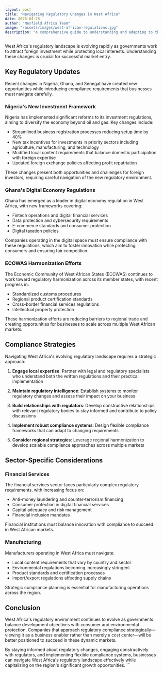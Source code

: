 ```yaml
---
layout: post
title: "Navigating Regulatory Changes in West Africa"
date: 2025-04-28
author: "Nexfield Africa Team"
image: "/assets/images/west-african-regulations.jpg"
description: "A comprehensive guide to understanding and adapting to the evolving regulatory landscape across West African business environments."
---
```


West Africa's regulatory landscape is evolving rapidly as governments work to attract foreign investment while protecting local interests. Understanding these changes is crucial for successful market entry.

## Key Regulatory Updates

Recent changes in Nigeria, Ghana, and Senegal have created new opportunities while introducing compliance requirements that businesses must navigate carefully.

### Nigeria's New Investment Framework

Nigeria has implemented significant reforms to its investment regulations, aiming to diversify the economy beyond oil and gas. Key changes include:

- Streamlined business registration processes reducing setup time by 40%
- New tax incentives for investments in priority sectors including agriculture, manufacturing, and technology
- Modified local content requirements that balance domestic participation with foreign expertise
- Updated foreign exchange policies affecting profit repatriation

These changes present both opportunities and challenges for foreign investors, requiring careful navigation of the new regulatory environment.

### Ghana's Digital Economy Regulations

Ghana has emerged as a leader in digital economy regulation in West Africa, with new frameworks covering:

- Fintech operations and digital financial services
- Data protection and cybersecurity requirements
- E-commerce standards and consumer protection
- Digital taxation policies

Companies operating in the digital space must ensure compliance with these regulations, which aim to foster innovation while protecting consumers and ensuring fair competition.

### ECOWAS Harmonization Efforts

The Economic Community of West African States (ECOWAS) continues to work toward regulatory harmonization across its member states, with recent progress in:

- Standardized customs procedures
- Regional product certification standards
- Cross-border financial services regulations
- Intellectual property protection

These harmonization efforts are reducing barriers to regional trade and creating opportunities for businesses to scale across multiple West African markets.

## Compliance Strategies

Navigating West Africa's evolving regulatory landscape requires a strategic approach:

1. **Engage local expertise**: Partner with legal and regulatory specialists who understand both the written regulations and their practical implementation

2. **Maintain regulatory intelligence**: Establish systems to monitor regulatory changes and assess their impact on your business

3. **Build relationships with regulators**: Develop constructive relationships with relevant regulatory bodies to stay informed and contribute to policy discussions

4. **Implement robust compliance systems**: Design flexible compliance frameworks that can adapt to changing requirements

5. **Consider regional strategies**: Leverage regional harmonization to develop scalable compliance approaches across multiple markets

## Sector-Specific Considerations

### Financial Services

The financial services sector faces particularly complex regulatory requirements, with increasing focus on:

- Anti-money laundering and counter-terrorism financing
- Consumer protection in digital financial services
- Capital adequacy and risk management
- Financial inclusion mandates

Financial institutions must balance innovation with compliance to succeed in West African markets.

### Manufacturing

Manufacturers operating in West Africa must navigate:

- Local content requirements that vary by country and sector
- Environmental regulations becoming increasingly stringent
- Product standards and certification processes
- Import/export regulations affecting supply chains

Strategic compliance planning is essential for manufacturing operations across the region.

## Conclusion

West Africa's regulatory environment continues to evolve as governments balance development objectives with consumer and environmental protection. Companies that approach regulatory compliance strategically—viewing it as a business enabler rather than merely a cost center—will be better positioned to succeed in these dynamic markets.

By staying informed about regulatory changes, engaging constructively with regulators, and implementing flexible compliance systems, businesses can navigate West Africa's regulatory landscape effectively while capitalizing on the region's significant growth opportunities.
\`\`\`
